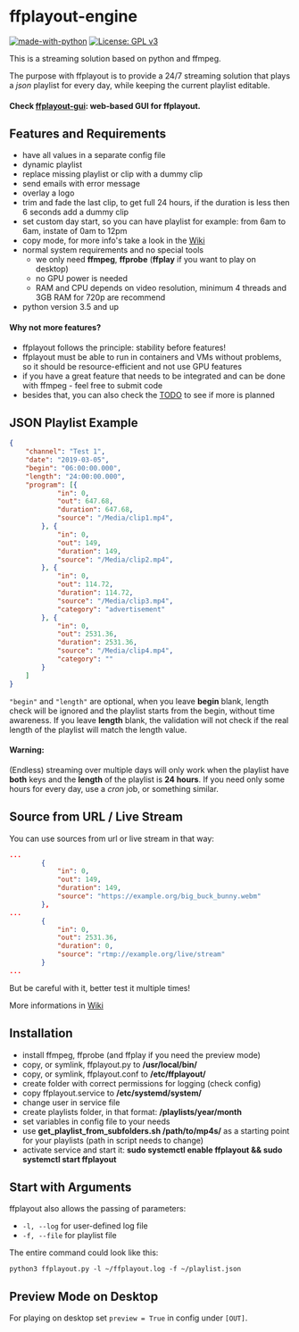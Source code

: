 **ffplayout-engine**
================
[![made-with-python](https://img.shields.io/badge/Made%20with-Python-1f425f.svg)](https://www.python.org/)
[![License: GPL v3](https://img.shields.io/badge/License-GPLv3-blue.svg)](https://www.gnu.org/licenses/gpl-3.0)

This is a streaming solution based on python and ffmpeg.

The purpose with ffplayout is to provide a 24/7 streaming solution that plays a *json* playlist for every day, while keeping the current playlist editable.

#### Check [ffplayout-gui](https://github.com/ffplayout/ffplayout-gui): web-based GUI for ffplayout.

Features and Requirements
-----

- have all values in a separate config file
- dynamic playlist
- replace missing playlist or clip with a dummy clip
- send emails with error message
- overlay a logo
- trim and fade the last clip, to get full 24 hours, if the duration is less then 6 seconds add a dummy clip
- set custom day start, so you can have playlist for example: from 6am to 6am, instate of 0am to 12pm
- copy mode, for more info's take a look in the [Wiki](https://github.com/ffplayout/ffplayout-engine/wiki/Copy-Mode)
- normal system requirements and no special tools
    - we only need **ffmpeg**, **ffprobe** (**ffplay** if you want to play on desktop)
    - no GPU power is needed
    - RAM and CPU depends on video resolution, minimum 4 threads and 3GB RAM for 720p are recommend
- python version 3.5 and up

#### Why not more features?
- ffplayout follows the principle: stability before features!
- ffplayout must be able to run in containers and VMs without problems, so it should be resource-efficient and not use GPU features
- if you have a great feature that needs to be integrated and can be done with ffmpeg - feel free to submit code
- besides that, you can also check the [TODO](https://github.com/ffplayout/ffplayout-engine/projects/1) to see if more is planned

JSON Playlist Example
-----

```json
{
    "channel": "Test 1",
    "date": "2019-03-05",
    "begin": "06:00:00.000",
    "length": "24:00:00.000",
    "program": [{
            "in": 0,
            "out": 647.68,
            "duration": 647.68,
            "source": "/Media/clip1.mp4",
        }, {
            "in": 0,
            "out": 149,
            "duration": 149,
            "source": "/Media/clip2.mp4",
        }, {
            "in": 0,
            "out": 114.72,
            "duration": 114.72,
            "source": "/Media/clip3.mp4",
            "category": "advertisement"
        }, {
            "in": 0,
            "out": 2531.36,
            "duration": 2531.36,
            "source": "/Media/clip4.mp4",
            "category": ""
        }
    ]
}
```

`"begin"` and `"length"` are optional, when you leave **begin** blank, length check will be ignored and the playlist starts from the begin, without time awareness. If you leave **length** blank, the validation will not check if the real length of the playlist will match the length value.

#### Warning:
(Endless) streaming over multiple days will only work when the playlist have **both** keys and the **length** of the playlist is **24 hours**. If you need only some hours for every day, use a *cron* job, or something similar.

Source from URL / Live Stream
-----
You can use sources from url or live stream in that way:

```json
...
        {
            "in": 0,
            "out": 149,
            "duration": 149,
            "source": "https://example.org/big_buck_bunny.webm"
        },
...
        {
            "in": 0,
            "out": 2531.36,
            "duration": 0,
            "source": "rtmp://example.org/live/stream"
        }
...
```
But be careful with it, better test it multiple times!

More informations in [Wiki](https://github.com/ffplayout/ffplayout-engine/wiki/URL---Live-Source)

Installation
-----
- install ffmpeg, ffprobe (and ffplay if you need the preview mode)
- copy, or symlink, ffplayout.py to **/usr/local/bin/**
- copy, or symlink, ffplayout.conf to **/etc/ffplayout/**
- create folder with correct permissions for logging (check config)
- copy ffplayout.service to **/etc/systemd/system/**
- change user in service file
- create playlists folder, in that format: **/playlists/year/month**
- set variables in config file to your needs
- use **get_playlist_from_subfolders.sh /path/to/mp4s/** as a starting point for your playlists (path in script needs to change)
- activate service and start it: **sudo systemctl enable ffplayout && sudo systemctl start ffplayout**

Start with Arguments
-----
ffplayout also allows the passing of parameters:
- `-l, --log` for user-defined log file
- `-f, --file` for playlist file

The entire command could look like this:

```
python3 ffplayout.py -l ~/ffplayout.log -f ~/playlist.json
```

Preview Mode on Desktop
-----
For playing on desktop set `preview = True` in config under `[OUT]`.
